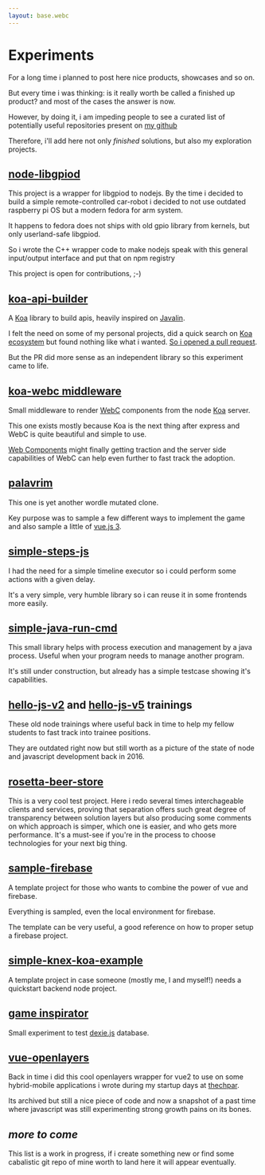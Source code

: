 ```yaml
---
layout: base.webc
---
```


# Experiments

For a long time i planned to post here nice products, showcases and so on.

But every time i was thinking: is it really worth be called a finished up
product? and most of the cases the answer is now.

However, by doing it, i am impeding people to see a curated list of potentially
useful repositories present on [my github](https://github.com/sombriks?tab=repositories)

Therefore, i'll add here not only _finished_ solutions, but also my exploration
projects.

## [node-libgpiod](https://github.com/sombriks/node-libgpiod)

This project is a wrapper for libgpiod to nodejs. By the time i decided to build
a simple remote-controlled car-robot i decided to not use outdated raspberry pi
OS but a modern fedora for arm system.

It happens to fedora does not ships with old gpio library from kernels, but only
userland-safe libgpiod.

So i wrote the C++ wrapper code to make nodejs speak with this general
input/output interface and put that on npm registry

This project is open for contributions, ;-)

## [koa-api-builder](https://github.com/sombriks/koa-api-builder)

A [Koa](https://koajs.org) library to build apis, heavily inspired on
[Javalin](https://javalin.io).

I felt the need on some of my personal projects, did a quick search on
[Koa ecosystem](https://github.com/koajs/koa/wiki#routing-and-mounting) but
found nothing like what i wanted.
[So i opened a pull request](https://github.com/koajs/router/pull/167).

But the PR did more sense as an independent library so this experiment came to
life.

## [koa-webc middleware](https://github.com/sombriks/koa-webc)

Small middleware to render [WebC](https://github.com/11ty/webc) components from
the node [Koa](https://koajs.com/) server.

This one exists mostly because Koa is the next thing after express and WebC is
quite beautiful and simple to use.

[Web Components](https://developer.mozilla.org/en-US/docs/Web/Web_Components)
might finally getting traction and the server side capabilities of WebC can help
even further to fast track the adoption.

## [palavrim](https://github.com/sombriks/palavrim)

This one is yet another wordle mutated clone.

Key purpose was to sample a few different ways to implement the game and also
sample a little of [vue.js 3](https://github.com/vuejs/core/blob/main/CHANGELOG.md#3247-2023-02-02).

## [simple-steps-js](https://github.com/sombriks/simple-steps-js)

I had the need for a simple timeline executor so i could perform some actions
with a given delay.

It's a very simple, very humble library so i can reuse it in some frontends more
easily.

## [simple-java-run-cmd](https://github.com/sombriks/simple-java-run-cmd)

This small library helps with process execution and management by a java process.
Useful when your program needs to manage another program.

It's still under construction, but already has a simple testcase showing it's
capabilities.

## [hello-js-v2](https://github.com/sombriks/hello-js-2.0) and [hello-js-v5](https://github.com/sombriks/hello-js-v5) trainings

These old node trainings where useful back in time to help my fellow students to
fast track into trainee positions.

They are outdated right now but still worth as a picture of the state of node
and javascript development back in 2016.

## [rosetta-beer-store](https://github.com/sombriks/rosetta-beer-store)

This is a very cool test project. Here i redo several times interchageable
clients and services, proving that separation offers such great degree of
transparency between solution layers but also producing some comments on which
approach is simper, which one is easier, and who gets more performance. It's a
must-see if you're in the process to choose technologies for your next big thing.

## [sample-firebase](https://github.com/sombriks/sample-firebase)

A template project for those who wants to combine the power of vue and firebase.

Everything is sampled, even the local environment for firebase.

The template can be very useful, a good reference on how to proper setup a
firebase project.

## [simple-knex-koa-example](https://github.com/sombriks/simple-knex-koa-example)

A template project in case someone (mostly me, I and myself!) needs a quickstart
backend node project.

## [game inspirator](https://sombriks.github.io/random-game-inspirator/#/inspirator)

Small experiment to test [dexie.js](https://dexie.org/) database.

## [vue-openlayers](https://github.com/sombriks/vue-openlayers)

Back in time i did this cool openlayers wrapper for vue2 to use on some
hybrid-mobile applications i wrote during my startup days at
[thechpar](https://github.com/techpar).

Its archived but still a nice piece of code and now a snapshot of a past time
where javascript was still experimenting strong growth pains on its bones.

## _more to come_

This list is a work in progress, if i create something new or find some
cabalistic git repo of mine worth to land here it will appear eventually.
